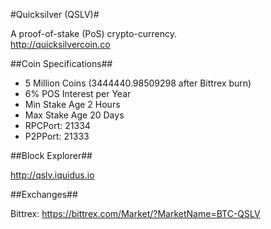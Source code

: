 #Quicksilver (QSLV)#

A proof-of-stake (PoS) crypto-currency.  
http://quicksilvercoin.co

##Coin Specifications##

*  5 Million Coins (3444440.98509298 after Bittrex burn)
*  6% POS Interest per Year
*  Min Stake Age 2 Hours
*  Max Stake Age 20 Days
*  RPCPort: 21334
*  P2PPort: 21333

##Block Explorer##

http://qslv.iquidus.io

##Exchanges##

Bittrex: https://bittrex.com/Market/?MarketName=BTC-QSLV